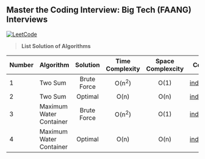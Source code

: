 ## Master the Coding Interview: Big Tech (FAANG) Interviews

[![LeetCode](https://img.shields.io/badge/LeetCode-cibofdevs-blue.svg)](https://leetcode.com/cibofdevs/)


> **List Solution of Algorithms**

|**Number**|**Algorithm**|**Solution**|**Time Complexity**|**Space Complexcity**|**Code**|
|:--|:--|:--:|:--:|:--:|:--:|
|1|Two Sum|Brute Force|O(n<sup>2</sup>)|O(1)|[index.js](https://github.com/cibofdevs/faang-coding-interviews/blob/main/0001.two-sum/brute-force/index.js)|
|2|Two Sum|Optimal|O(n)|O(n)|[index.js](https://github.com/cibofdevs/faang-coding-interviews/blob/main/0001.two-sum/optimal-solution/index.js)|
|3|Maximum Water Container|Brute Force|O(n<sup>2</sup>)|O(1)|[index.js](https://github.com/cibofdevs/faang-coding-interviews/blob/main/0002.maximum-water-container/brute-force/index.js)|
|4|Maximum Water Container|Optimal|O(n)|O(n)|[index.js](https://github.com/cibofdevs/faang-coding-interviews/blob/main/0002.maximum-water-container/optimal-solution/index.js)|